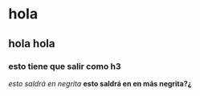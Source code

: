 # hola
## hola hola
### esto tiene que salir como h3

*esto saldrá en negrita*
**esto saldrá en en más negrita?¿**

